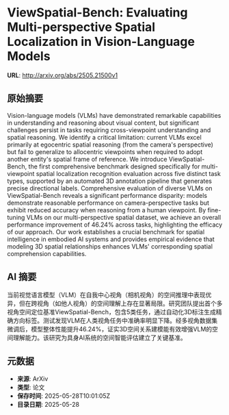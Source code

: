 # ViewSpatial-Bench: Evaluating Multi-perspective Spatial Localization in Vision-Language Models

**URL**: http://arxiv.org/abs/2505.21500v1

## 原始摘要

Vision-language models (VLMs) have demonstrated remarkable capabilities in
understanding and reasoning about visual content, but significant challenges
persist in tasks requiring cross-viewpoint understanding and spatial reasoning.
We identify a critical limitation: current VLMs excel primarily at egocentric
spatial reasoning (from the camera's perspective) but fail to generalize to
allocentric viewpoints when required to adopt another entity's spatial frame of
reference. We introduce ViewSpatial-Bench, the first comprehensive benchmark
designed specifically for multi-viewpoint spatial localization recognition
evaluation across five distinct task types, supported by an automated 3D
annotation pipeline that generates precise directional labels. Comprehensive
evaluation of diverse VLMs on ViewSpatial-Bench reveals a significant
performance disparity: models demonstrate reasonable performance on
camera-perspective tasks but exhibit reduced accuracy when reasoning from a
human viewpoint. By fine-tuning VLMs on our multi-perspective spatial dataset,
we achieve an overall performance improvement of 46.24% across tasks,
highlighting the efficacy of our approach. Our work establishes a crucial
benchmark for spatial intelligence in embodied AI systems and provides
empirical evidence that modeling 3D spatial relationships enhances VLMs'
corresponding spatial comprehension capabilities.


## AI 摘要

当前视觉语言模型（VLM）在自我中心视角（相机视角）的空间推理中表现优异，但在跨视角（如他人视角）的空间理解上存在显著局限。研究团队提出首个多视角空间定位基准ViewSpatial-Bench，包含5类任务，通过自动化3D标注生成精确方向标签。测试发现VLM在人类视角任务中准确率明显下降。经多视角数据集微调后，模型整体性能提升46.24%，证实3D空间关系建模能有效增强VLM的空间理解能力。该研究为具身AI系统的空间智能评估建立了关键基准。

## 元数据

- **来源**: ArXiv
- **类型**: 论文
- **保存时间**: 2025-05-28T10:01:05Z
- **目录日期**: 2025-05-28
